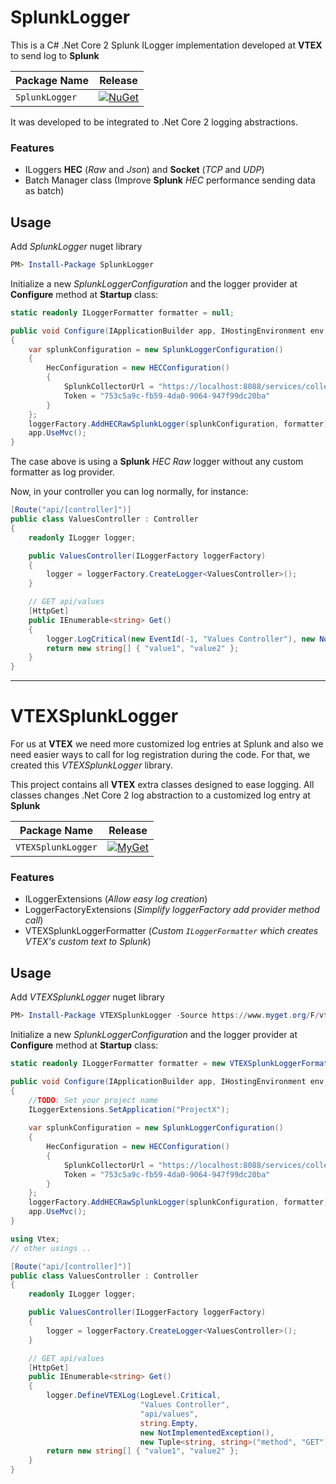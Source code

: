 # SplunkLogger
This is a C# .Net Core 2 Splunk ILogger implementation developed at **VTEX** to send log to **Splunk**

| Package Name                   | Release |
|--------------------------------|-----------------|
| `SplunkLogger`         | [![NuGet](https://img.shields.io/nuget/v/SplunkLogger.svg)](https://www.nuget.org/packages/SplunkLogger/) |

It was developed to be integrated to .Net Core 2 logging abstractions.

### Features

* ILoggers **HEC** (*Raw* and *Json*) and **Socket** (*TCP* and *UDP*)
* Batch Manager class (Improve **Splunk** *HEC* performance sending data as batch)

## Usage

Add *SplunkLogger* nuget library
```powershell
PM> Install-Package SplunkLogger
```

Initialize a new *SplunkLoggerConfiguration* and the logger provider at **Configure** method at **Startup** class:

```csharp
static readonly ILoggerFormatter formatter = null;

public void Configure(IApplicationBuilder app, IHostingEnvironment env, ILoggerFactory loggerFactory)
{
    var splunkConfiguration = new SplunkLoggerConfiguration()
    {
        HecConfiguration = new HECConfiguration()
        {
            SplunkCollectorUrl = "https://localhost:8088/services/collector",
            Token = "753c5a9c-fb59-4da0-9064-947f99dc20ba"
        }
    };
    loggerFactory.AddHECRawSplunkLogger(splunkConfiguration, formatter);
    app.UseMvc();
}
```

The case above is using a **Splunk** *HEC Raw* logger without any custom formatter as log provider.

Now, in your controller you can log normally, for instance:

```csharp
[Route("api/[controller]")]
public class ValuesController : Controller
{
    readonly ILogger logger;

    public ValuesController(ILoggerFactory loggerFactory)
    {
        logger = loggerFactory.CreateLogger<ValuesController>();
    }

    // GET api/values
    [HttpGet]
    public IEnumerable<string> Get()
    {
        logger.LogCritical(new EventId(-1, "Values Controller"), new NotImplementedException(), "Error on GET api/values route");
        return new string[] { "value1", "value2" };
    }
}
```

-------------------------------------------

# VTEXSplunkLogger
For us at **VTEX** we need more customized log entries at Splunk and also we need easier ways to call for log registration during the code. For that, we created this *VTEXSplunkLogger* library.

This project contains all **VTEX** extra classes designed to ease logging. All classes changes .Net Core 2 log abstraction to a customized log entry at **Splunk**

| Package Name                   | Release |
|--------------------------------|-----------------|
| `VTEXSplunkLogger` | [![MyGet](https://img.shields.io/myget/vtexlab/v/VTEXSplunkLogger.svg)](https://www.myget.org/feed/vtexlab/package/nuget/VTEXSplunkLogger) |

### Features

* ILoggerExtensions (*Allow easy log creation*)
* LoggerFactoryExtensions (*Simplify loggerFactory add provider method call*)
* VTEXSplunkLoggerFormatter (*Custom `ILoggerFormatter` which creates VTEX's custom text to Splunk*)


## Usage

Add *VTEXSplunkLogger* nuget library
```powershell
PM> Install-Package VTEXSplunkLogger -Source https://www.myget.org/F/vtexlab/api/v3/index.json
```

Initialize a new *SplunkLoggerConfiguration* and the logger provider at **Configure** method at **Startup** class:

```csharp
static readonly ILoggerFormatter formatter = new VTEXSplunkLoggerFormatter();

public void Configure(IApplicationBuilder app, IHostingEnvironment env, ILoggerFactory loggerFactory)
{
    //TODO: Set your project name
    ILoggerExtensions.SetApplication("ProjectX"); 
    
    var splunkConfiguration = new SplunkLoggerConfiguration()
    {
        HecConfiguration = new HECConfiguration()
        {
            SplunkCollectorUrl = "https://localhost:8088/services/collector",
            Token = "753c5a9c-fb59-4da0-9064-947f99dc20ba"
        }
    };
    loggerFactory.AddHECRawSplunkLogger(splunkConfiguration, formatter);
    app.UseMvc();
}
```

```csharp
using Vtex;
// other usings ..

[Route("api/[controller]")]
public class ValuesController : Controller
{
    readonly ILogger logger;

    public ValuesController(ILoggerFactory loggerFactory)
    {
        logger = loggerFactory.CreateLogger<ValuesController>();
    }

    // GET api/values
    [HttpGet]
    public IEnumerable<string> Get()
    {
        logger.DefineVTEXLog(LogLevel.Critical, 
                             "Values Controller", 
                             "api/values", 
                             string.Empty, 
                             new NotImplementedException(), 
                             new Tuple<string, string>("method", "GET"));
        return new string[] { "value1", "value2" };
    }
}
```

